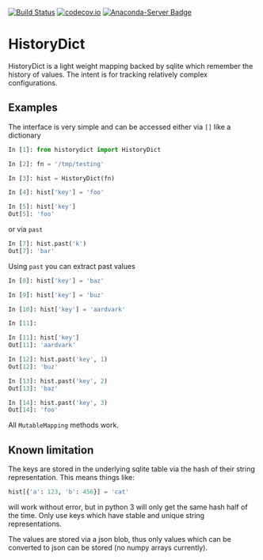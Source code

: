 [![Build
Status](https://travis-ci.org/Nikea/historydict.svg?branch=master)](https://travis-ci.org/Nikea/historydict)
[![codecov.io](http://codecov.io/github/Nikea/historydict/coverage.svg?branch=master)](http://codecov.io/github/Nikea/historydict?branch=master)
[![Anaconda-Server Badge](https://anaconda.org/lightsource2/historydict/badges/version.svg)](https://anaconda.org/lightsource2/historydict)
# HistoryDict

HistoryDict is a light weight mapping backed by sqlite which remember the
history of values.  The intent is for tracking relatively complex
configurations.


## Examples

The interface is very simple and can be accessed either via `[]` like
a dictionary

```python
In [1]: from historydict import HistoryDict

In [2]: fn = '/tmp/testing'

In [3]: hist = HistoryDict(fn)

In [4]: hist['key'] = 'foo'

In [5]: hist['key']
Out[5]: 'foo'

```

or via `past`

```python
In [7]: hist.past('k')
Out[7]: 'bar'

```

Using `past` you can extract past values

```python
In [8]: hist['key'] = 'baz'

In [9]: hist['key'] = 'buz'

In [10]: hist['key'] = 'aardvark'

In [11]:

In [11]: hist['key']
Out[11]: 'aardvark'

In [12]: hist.past('key', 1)
Out[12]: 'buz'

In [13]: hist.past('key', 2)
Out[13]: 'baz'

In [14]: hist.past('key', 3)
Out[14]: 'foo'

```

All `MutableMapping` methods work.


## Known limitation

The keys are stored in the underlying sqlite table via the
hash of their string representation.  This means things like:

```python
hist[{'a': 123, 'b': 456}] = 'cat'
```

will work without error, but in python 3 will only get the same hash
half of the time.  Only use keys which have stable and unique
string representations.

The values are stored via a json blob, thus only values which can be
converted to json can be stored (no numpy arrays currently).
